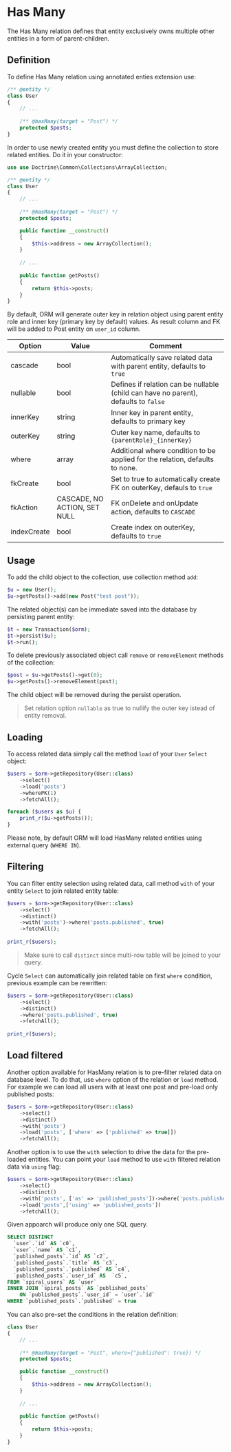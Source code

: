 # Has Many
The Has Many relation defines that entity exclusively owns multiple other entities in a form of parent-children.

## Definition
To define Has Many relation using annotated enties extension use:

```php
/** @entity */ 
class User 
{
    // ...
    
    /** @hasMany(target = "Post") */
    protected $posts;
}
```

In order to use newly created entity you must define the collection to store related entities. Do it in your constructor:

```php
use use Doctrine\Common\Collections\ArrayCollection;

/** @entity */ 
class User 
{
    // ...
    
    /** @hasMany(target = "Post") */
    protected $posts;

    public function __construct()
    {
        $this->address = new ArrayCollection();
    }
       
    // ...
    
    public function getPosts()
    {
        return $this->posts;
    }
}
```

By default, ORM will generate outer key in relation object using parent entity role and inner key (primary key by default) values. As result column and FK will be added to Post entity on `user_id` column.

Option      | Value  | Comment
---         | ---    | ----
cascade     | bool   | Automatically save related data with parent entity, defaults to `true`
nullable    | bool   | Defines if relation can be nullable (child can have no parent), defaults to `false`
innerKey    | string | Inner key in parent entity, defaults to primary key
outerKey    | string | Outer key name, defaults to `{parentRole}_{innerKey}`
where       | array  | Additional where condition to be applied for the relation, defaults to none.
fkCreate    | bool   | Set to true to automatically create FK on outerKey, defauls to `true`
fkAction    | CASCADE, NO ACTION, SET NULL | FK onDelete and onUpdate action, defaults to `CASCADE`  
indexCreate | bool   | Create index on outerKey, defaults to `true`

## Usage
To add the child object to the collection, use collection method `add`:

```php
$u = new User();
$u->getPosts()->add(new Post("test post"));
```

The related object(s) can be immediate saved into the database by persisting parent entity:

```php
$t = new Transaction($orm);
$t->persist($u);
$t->run();
```

To delete previously associated object call `remove` or `removeElement` methods of the collection:

```php
$post = $u->getPosts()->get(0);
$u->getPosts()->removeElement(post);
```

The child object will be removed during the persist operation.

> Set relation option `nullable` as true to nullify the outer key istead of entity removal.

## Loading
To access related data simply call the method `load` of your `User` `Select` object:

```php
$users = $orm->getRepository(User::class)
    ->select()
    ->load('posts')
    ->wherePK(1)
    ->fetchAll();

foreach ($users as $u) {  
    print_r($u->getPosts());
}
```

Please note, by default ORM will load HasMany related entities using external query (`WHERE IN`).

## Filtering
You can filter entity selection using related data, call method `with` of your entity `Select` to join related entity table:

```php
$users = $orm->getRepository(User::class)
    ->select()
    ->distinct()
    ->with('posts')->where('posts.published', true)
    ->fetchAll();
    
print_r($users);
```

> Make sure to call `distinct` since multi-row table will be joined to your query.

Cycle `Select` can automatically join related table on first `where` condition, previous example can be rewritten:

```php
$users = $orm->getRepository(User::class)
    ->select()
    ->distinct()
    ->where('posts.published', true)
    ->fetchAll();
    
print_r($users);
```

## Load filtered
Another option available for HasMany relation is to pre-filter related data on database level. To do that, use `where` option of the 
relation or `load` method. For example we can load all users with at least one post and pre-load only published posts:

```php
$users = $orm->getRepository(User::class)
    ->select()
    ->distinct()
    ->with('posts')
    ->load('posts', ['where' => ['published' => true]])
    ->fetchAll();
```

Another option is to use the `with` selection to drive the data for the pre-loaded entities. You can point your `load` method to use 
`with` filtered relation data via `using` flag:

```php
$users = $orm->getRepository(User::class)
    ->select()
    ->distinct()
    ->with('posts', ['as' => 'published_posts'])->where('posts.published', true)
    ->load('posts',['using' => 'published_posts'])
    ->fetchAll();
```

Given appoarch will produce only one SQL query.

```sql
SELECT DISTINCT
  `user`.`id` AS `c0`, 
  `user`.`name` AS `c1`, 
  `published_posts`.`id` AS `c2`, 
  `published_posts`.`title` AS `c3`, 
  `published_posts`.`published` AS `c4`, 
  `published_posts`.`user_id` AS  `c5`, 
FROM `spiral_users` AS `user`
INNER JOIN `spiral_posts` AS `published_posts`
    ON `published_posts`.`user_id` = `user`.`id`
WHERE `published_posts`.`published` = true
```

You can also pre-set the conditions in the relation definition:

```php
class User 
{
    // ...
    
    /** @hasMany(target = "Post", where={"published": true}) */
    protected $posts;

    public function __construct()
    {
        $this->address = new ArrayCollection();
    }
       
    // ...
    
    public function getPosts()
    {
        return $this->posts;
    }
}
```
